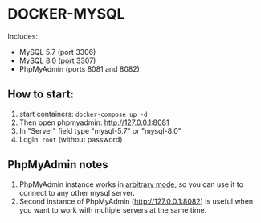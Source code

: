 # DOCKER-MYSQL

Includes:
- MySQL 5.7 (port 3306)
- MySQL 8.0 (port 3307)
- PhpMyAdmin (ports 8081 and 8082)

## How to start:
1. start containers: `docker-compose up -d`
2. Then open phpmyadmin: http://127.0.0.1:8081
3. In "Server" field type "mysql-5.7" or "mysql-8.0"
4. Login: `root` (without password)

## PhpMyAdmin notes
1. PhpMyAdmin instance works in [arbitrary mode](https://docs.phpmyadmin.net/en/latest/config.html#cfg_AllowArbitraryServer), so you can use it to connect to any other mysql server.
2. Second instance of PhpMyAdmin (http://127.0.0.1:8082) is useful when you want to work with multiple servers at the same time.